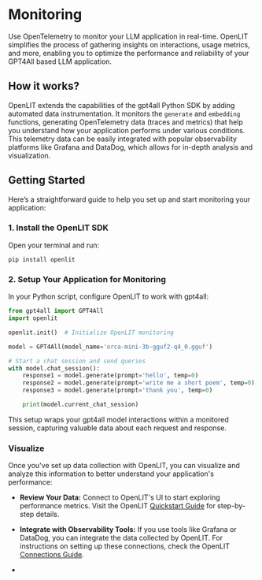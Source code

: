 # Monitoring

Use OpenTelemetry to monitor your LLM application in real-time. OpenLIT simplifies the process of gathering insights on interactions, usage metrics, and more, enabling you to optimize the performance and reliability of your GPT4All based LLM application.

## How it works?

OpenLIT extends the capabilities of the gpt4all Python SDK by adding automated data instrumentation. It monitors the `generate` and `embedding` functions, generating OpenTelemetry data (traces and metrics) that help you understand how your application performs under various conditions. This telemetry data can be easily integrated with popular observability platforms like Grafana and DataDog, which allows for in-depth analysis and visualization.

## Getting Started

Here’s a straightforward guide to help you set up and start monitoring your application:

### 1. Install the OpenLIT SDK
Open your terminal and run:

```shell
pip install openlit
```

### 2. Setup Your Application for Monitoring
In your Python script, configure OpenLIT to work with gpt4all:

```python
from gpt4all import GPT4All
import openlit

openlit.init()  # Initialize OpenLIT monitoring

model = GPT4All(model_name='orca-mini-3b-gguf2-q4_0.gguf')

# Start a chat session and send queries
with model.chat_session():
    response1 = model.generate(prompt='hello', temp=0)
    response2 = model.generate(prompt='write me a short poem', temp=0)
    response3 = model.generate(prompt='thank you', temp=0)

    print(model.current_chat_session)
```
This setup wraps your gpt4all model interactions within a monitored session, capturing valuable data about each request and response.

### Visualize

Once you've set up data collection with OpenLIT, you can visualize and analyze this information to better understand your application's performance:

- **Review Your Data:** Connect to OpenLIT's UI to start exploring performance metrics. Visit the OpenLIT [Quickstart Guide](https://docs.openlit.io/latest/quickstart) for step-by-step details.

- **Integrate with Observability Tools:** If you use tools like Grafana or DataDog, you can integrate the data collected by OpenLIT. For instructions on setting up these connections, check the OpenLIT [Connections Guide](https://docs.openlit.io/latest/connections/intro).
- 
